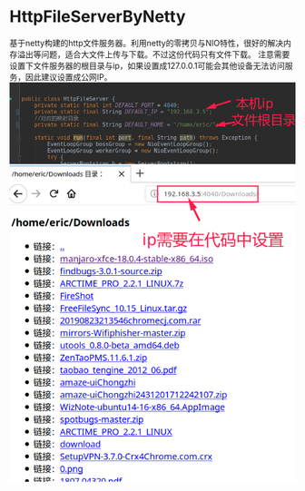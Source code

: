 # HttpFileServerByNetty
基于netty构建的http文件服务器。利用netty的零拷贝与NIO特性，很好的解决内存溢出等问题，适合大文件上传与下载。不过这份代码只有文件下载。
注意需要设置下文件服务器的根目录与ip，如果设置成127.0.0.1可能会其他设备无法访问服务，因此建议设置成公网IP。
![](./doc/img/root.png)
![](./doc/img/ip.png)